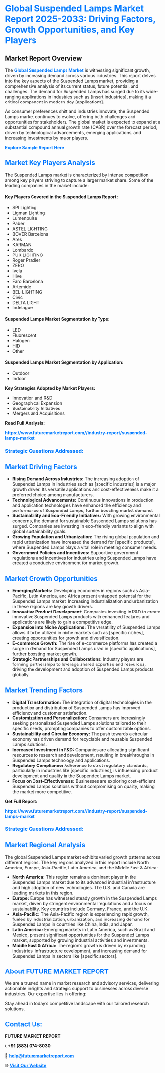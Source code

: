 <h1 style="color: #007BFF;">Global Suspended Lamps Market Report 2025-2033: Driving Factors, Growth Opportunities, and Key Players</h1>

<section id="overview">
<h2>Market Report Overview</h2>
<p>The <a href="https://www.futuremarketreport.com//industry-report/suspended-lamps-market" style="color: #007BFF; text-decoration: none;"><strong>Global Suspended Lamps Market</strong></a> is witnessing significant growth, driven by increasing demand across various industries. This report delves into the key aspects of the Suspended Lamps market, providing a comprehensive analysis of its current status, future potential, and challenges. The demand for Suspended Lamps has surged due to its wide-ranging applications in industries such as [insert industries], making it a critical component in modern-day [applications].</p>
<p>As consumer preferences shift and industries innovate, the Suspended Lamps market continues to evolve, offering both challenges and opportunities for stakeholders. The global market is expected to expand at a substantial compound annual growth rate (CAGR) over the forecast period, driven by technological advancements, emerging applications, and increasing investments by major players.</p>
</section>

<section id="overview">
<p><a href="https://www.futuremarketreport.com//request-sample/reportId=83106" style="color: #007BFF; text-decoration: none;"><strong>Explore Sample Report Here</strong></a></p>
</section>

<section id="key-players">
<h2 style="color: #007BFF;">Market Key Players Analysis</h2>
<p>The Suspended Lamps market is characterized by intense competition among key players striving to capture a larger market share. Some of the leading companies in the market include:</p>
<h4>Key Players Covered in the Suspended Lamps Report:</h4>
<ul><li>SPI Lighting</li><li>Ligman Lighting</li><li>Lumenpulse</li><li>Paber</li><li>ASTEL LIGHTING</li><li>BOVER Barcelona</li><li>Ares</li><li>KARMAN</li><li>Lombardo</li><li>PUK LIGHTING</li><li>Roger Pradier</li><li>ZERO</li><li>Ivela</li><li>Hive</li><li>Faro Barcelona</li><li>Artemide</li><li>BEL-LIGHTING</li><li>Civic</li><li>DELTA LIGHT</li><li>Indelague</li></ul>
<h4>Suspended Lamps Market Segmentation by Type:</h4>
<ul><li>LED</li><li>Fluorescent</li><li>Halogen</li><li>HID</li><li>Other</li></ul>

<h4>Suspended Lamps Market Segmentation by Application:</h4>
<ul><li>Outdoor</li><li>Indoor</li></ul>
<p><strong>Key Strategies Adopted by Market Players:</strong></p>
<ul>
<li>Innovation and R&D</li>
<li>Geographical Expansion</li>
<li>Sustainability Initiatives</li>
<li>Mergers and Acquisitions</li>
</ul>
</section>

<section>
<p><strong>Read Full Analysis: </strong></p><a href="https://www.futuremarketreport.com//industry-report/suspended-lamps-market" style="color: #007BFF; text-decoration: none;"><strong>https://www.futuremarketreport.com//industry-report/suspended-lamps-market</strong></a>
<h3 style="color: #007BFF;">Strategic Questions Addressed:</h3>
</section>

<section id="driving-factors">
<h2 style="color: #007BFF;">Market Driving Factors</h2>
<ul>
<li><strong>Rising Demand Across Industries:</strong> The increasing adoption of Suspended Lamps in industries such as [specific industries] is a major growth driver. Its versatile applications and cost-effectiveness make it a preferred choice among manufacturers.</li>
<li><strong>Technological Advancements:</strong> Continuous innovations in production and application technologies have enhanced the efficiency and performance of Suspended Lamps, further boosting market demand.</li>
<li><strong>Sustainability and Eco-Friendly Initiatives:</strong> With growing environmental concerns, the demand for sustainable Suspended Lamps solutions has surged. Companies are investing in eco-friendly variants to align with global sustainability goals.</li>
<li><strong>Growing Population and Urbanization:</strong> The rising global population and rapid urbanization have increased the demand for [specific products], where Suspended Lamps plays a vital role in meeting consumer needs.</li>
<li><strong>Government Policies and Incentives:</strong> Supportive government regulations and incentives for industries using Suspended Lamps have created a conducive environment for market growth.</li>
</ul>
</section>

<section id="growth-opportunities">
<h2 style="color: #007BFF;">Market Growth Opportunities</h2>
<ul>
<li><strong>Emerging Markets:</strong> Developing economies in regions such as Asia-Pacific, Latin America, and Africa present untapped potential for the Suspended Lamps market. Increasing industrialization and urbanization in these regions are key growth drivers.</li>
<li><strong>Innovative Product Development:</strong> Companies investing in R&D to create innovative Suspended Lamps products with enhanced features and applications are likely to gain a competitive edge.</li>
<li><strong>Expansion into Niche Applications:</strong> The versatility of Suspended Lamps allows it to be utilized in niche markets such as [specific niches], creating opportunities for growth and diversification.</li>
<li><strong>E-commerce Growth:</strong> The rise of e-commerce platforms has created a surge in demand for Suspended Lamps used in [specific applications], further boosting market growth.</li>
<li><strong>Strategic Partnerships and Collaborations:</strong> Industry players are forming partnerships to leverage shared expertise and resources, driving the development and adoption of Suspended Lamps products globally.</li>
</ul>
</section>

<section id="trending-factors">
<h2 style="color: #007BFF;">Market Trending Factors</h2>
<ul>
<li><strong>Digital Transformation:</strong> The integration of digital technologies in the production and distribution of Suspended Lamps has improved efficiency and customer satisfaction.</li>
<li><strong>Customization and Personalization:</strong> Consumers are increasingly seeking personalized Suspended Lamps solutions tailored to their specific needs, prompting companies to offer customizable options.</li>
<li><strong>Sustainability and Circular Economy:</strong> The push towards a circular economy has driven demand for recyclable and reusable Suspended Lamps solutions.</li>
<li><strong>Increased Investment in R&D:</strong> Companies are allocating significant resources to research and development, resulting in breakthroughs in Suspended Lamps technology and applications.</li>
<li><strong>Regulatory Compliance:</strong> Adherence to strict regulatory standards, particularly in industries like [specific industries], is influencing product development and quality in the Suspended Lamps market.</li>
<li><strong>Focus on Cost-Effectiveness:</strong> Businesses are exploring cost-efficient Suspended Lamps solutions without compromising on quality, making the market more competitive.</li>
</ul>
</section>

<section>
<p><strong>Get Full Report: </strong></p><a href="https://www.futuremarketreport.com//industry-report/suspended-lamps-market" style="color: #007BFF; text-decoration: none;"><strong>https://www.futuremarketreport.com//industry-report/suspended-lamps-market</strong></a>
<h3 style="color: #007BFF;">Strategic Questions Addressed:</h3>
</section>


<section id="regional-analysis">
<h2 style="color: #007BFF;">Market Regional Analysis</h2>
<p>The global Suspended Lamps market exhibits varied growth patterns across different regions. The key regions analyzed in this report include North America, Europe, Asia-Pacific, Latin America, and the Middle East & Africa:</p>
<ul>
<li><strong>North America:</strong> This region remains a dominant player in the Suspended Lamps market due to its advanced industrial infrastructure and high adoption of new technologies. The U.S. and Canada are leading markets in this region.</li>
<li><strong>Europe:</strong> Europe has witnessed steady growth in the Suspended Lamps market, driven by stringent environmental regulations and a focus on sustainability. Key countries include Germany, France, and the U.K.</li>
<li><strong>Asia-Pacific:</strong> The Asia-Pacific region is experiencing rapid growth, fueled by industrialization, urbanization, and increasing demand for Suspended Lamps in countries like China, India, and Japan.</li>
<li><strong>Latin America:</strong> Emerging markets in Latin America, such as Brazil and Mexico, present significant opportunities for the Suspended Lamps market, supported by growing industrial activities and investments.</li>
<li><strong>Middle East & Africa:</strong> The region’s growth is driven by expanding industries, infrastructure development, and increasing demand for Suspended Lamps in sectors like [specific sectors].</li>
</ul>
</section>

<footer>
<h2 style="color: #007BFF;">About FUTURE MARKET REPORT</h2>
<p>We are a trusted name in market research and advisory services, delivering actionable insights and strategic support to businesses across diverse industries. Our expertise lies in offering:</p>

<p>Stay ahead in today’s competitive landscape with our tailored research solutions.</p>

<h2 style="color: #007BFF;">Contact Us:</h2>
<p><strong>FUTURE MARKET REPORT</strong></p>
<p>📞 <strong>+91 (883) 074-8030</strong></p>
<p>📧 <strong><a href="mailto:help@futuremarketreport.com" style="color: #007BFF;">help@futuremarketreport.com</a></strong></p>
<p>🌐 <strong><a href="https://www.futuremarketreport.com/" style="color: #007BFF;">Visit Our Website</a></strong></p>
</footer>